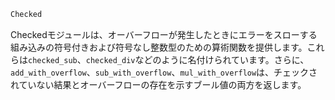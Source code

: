 ```julia
Checked
```

Checkedモジュールは、オーバーフローが発生したときにエラーをスローする組み込みの符号付きおよび符号なし整数型のための算術関数を提供します。これらは`checked_sub`、`checked_div`などのように名付けられています。さらに、`add_with_overflow`、`sub_with_overflow`、`mul_with_overflow`は、チェックされていない結果とオーバーフローの存在を示すブール値の両方を返します。
